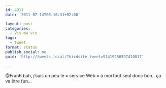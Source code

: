 ```yaml
---
id: 4911
date: '2011-07-14T08:10:31+02:00'

layout: post
categories:
  - Vis ma vie
tags:
  - tweet
format: status
publish_social: no
guid: 'http://tweets.local/?birdsite_tweet=91419286597410817'

---
```


@Fran6 bah, j’suis un peu le « service Web » à moi tout seul donc bon.. ça va être fun…